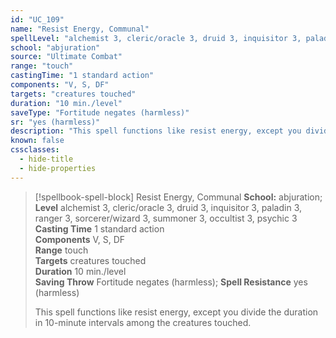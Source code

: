```yaml
---
id: "UC_109"
name: "Resist Energy, Communal"
spellLevel: "alchemist 3, cleric/oracle 3, druid 3, inquisitor 3, paladin 3, ranger 3, sorcerer/wizard 3, summoner 3, occultist 3, psychic 3"
school: "abjuration"
source: "Ultimate Combat"
range: "touch"
castingTime: "1 standard action"
components: "V, S, DF"
targets: "creatures touched"
duration: "10 min./level"
saveType: "Fortitude negates (harmless)"
sr: "yes (harmless)"
description: "This spell functions like resist energy, except you divide the duration in 10-minute intervals among the creatures touched."
known: false
cssclasses:
  - hide-title
  - hide-properties
---
```


> [!spellbook-spell-block] Resist Energy, Communal
> **School:** abjuration; **Level** alchemist 3, cleric/oracle 3, druid 3, inquisitor 3, paladin 3, ranger 3, sorcerer/wizard 3, summoner 3, occultist 3, psychic 3
> **Casting Time** 1 standard action  
> **Components** V, S, DF  
> **Range** touch  
> **Targets** creatures touched  
> **Duration** 10 min./level  
> **Saving Throw** Fortitude negates (harmless); **Spell Resistance** yes (harmless)
> 
> This spell functions like resist energy, except you divide the duration in 10-minute intervals among the creatures touched.